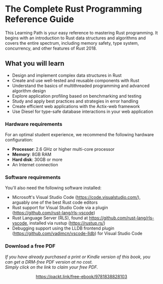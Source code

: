 
# The Complete Rust Programming Reference Guide
This Learning Path is your easy reference to mastering Rust programming. It begins with an introduction to Rust data structures and algorithms and covers the entire spectrum, including memory safety, type system, concurrency, and other features of Rust 2018.


## What you will learn
* Design and implement complex data structures in Rust
* Create and use well-tested and reusable components with Rust
* Understand the basics of multithreaded programming and advanced algorithm design
* Explore application profiling based on benchmarking and testing
* Study and apply best practices and strategies in error handling
* Create efficient web applications with the Actix-web framework
* Use Diesel for type-safe database interactions in your web application




### Hardware requirements
For an optimal student experience, we recommend the following hardware configuration:
* **Processor**: 2.6 GHz or higher multi-core processor
* **Memory**: 8GB RAM
* **Hard disk**: 30GB or more
* An Internet connection



### Software requirements
You'll also need the following software installed:
* Microsoft's Visual Studio Code (https://code.visualstudio.com/), arguably one of the best Rust code editors
* Rust support for Visual Studio Code via a plugin (https://github.com/rust-lang/rls-vscode)
* Rust Language Server (RLS), found at https://github.com/rust-lang/rls-vscode, installed via rustup (https://rustup.rs/)
* Debugging support using the LLDB frontend plugin (https://github.com/vadimcn/vscode-lldb) for Visual Studio Code
### Download a free PDF

 <i>If you have already purchased a print or Kindle version of this book, you can get a DRM-free PDF version at no cost.<br>Simply click on the link to claim your free PDF.</i>
<p align="center"> <a href="https://packt.link/free-ebook/9781838828103">https://packt.link/free-ebook/9781838828103 </a> </p>
